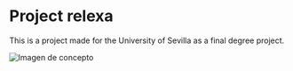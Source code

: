 # Project relexa
This is a project made for the University of Sevilla as a final degree project.

![Imagen de concepto](./images/Previsualización.png)
